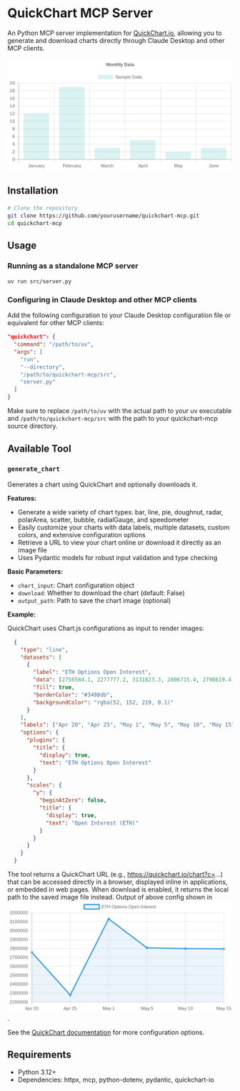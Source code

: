# QuickChart MCP Server

An Python MCP server implementation for [QuickChart.io](https://quickchart.io/), allowing you to generate and download charts directly through Claude Desktop and other MCP clients.

![Sample Chart](extras/sample_chart.png)

## Installation

```bash
# Clone the repository
git clone https://github.com/yourusername/quickchart-mcp.git
cd quickchart-mcp
```
## Usage

### Running as a standalone MCP server

```bash
uv run src/server.py
```

### Configuring in Claude Desktop and other MCP clients

Add the following configuration to your Claude Desktop configuration file or equivalent for other MCP clients:

```json
"quickchart": {
  "command": "/path/to/uv",
  "args": [
    "run",
    "--directory",
    "/path/to/quickchart-mcp/src",
    "server.py"
  ]
}
```

Make sure to replace `/path/to/uv` with the actual path to your uv executable and `/path/to/quickchart-mcp/src` with the path to your quickchart-mcp source directory.

## Available Tool

### `generate_chart`

Generates a chart using QuickChart and optionally downloads it.

**Features:**

- Generate a wide variety of chart types: bar, line, pie, doughnut, radar, polarArea, scatter, bubble, radialGauge, and speedometer
- Easily customize your charts with data labels, multiple datasets, custom colors, and extensive configuration options
- Retrieve a URL to view your chart online or download it directly as an image file
- Uses Pydantic models for robust input validation and type checking

**Basic Parameters:**

- `chart_input`: Chart configuration object
- `download`: Whether to download the chart (default: False)
- `output_path`: Path to save the chart image (optional)

**Example:**

QuickChart uses Chart.js configurations as input to render images:

```json
  {
    "type": "line",
    "datasets": [
      {
        "label": "ETH Options Open Interest",
        "data": [2756584.1, 2277777.2, 3131823.3, 2806715.4, 2798619.4, 2795944.7],
        "fill": true,
        "borderColor": "#3498db",
        "backgroundColor": "rgba(52, 152, 219, 0.1)"
      }
    ],
    "labels": ["Apr 20", "Apr 25", "May 1", "May 5", "May 10", "May 15"],
    "options": {
      "plugins": {
        "title": {
          "display": true,
          "text": "ETH Options Open Interest"
        }
      },
      "scales": {
        "y": {
          "beginAtZero": false,
          "title": {
            "display": true,
            "text": "Open Interest (ETH)"
          }
        }
      }
    }
  }
```

The tool returns a QuickChart URL (e.g., https://quickchart.io/chart?c=...) that can be accessed directly in a browser, displayed inline in applications, or embedded in web pages. When download is enabled, it returns the local path to the saved image file instead. Output of above config shown in ![extras/output_chart.png](extras/output_chart.png).

See the [QuickChart documentation](https://quickchart.io/documentation/) for more configuration options.

## Requirements

- Python 3.12+
- Dependencies: httpx, mcp, python-dotenv, pydantic, quickchart-io
